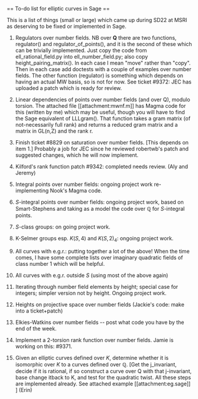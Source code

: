 == To-do list for elliptic curves in Sage ==

This is a list of things (small or large) which came up during SD22 at MSRI as deserving to be fixed or implemented in Sage.


   1.  Regulators over number fields.   NB over $\mathbf{Q}$ there are two functions, regulator() and regulator_of_points(), and it is the second of these which can be trivially implemented.  Just copy the code from ell_rational_field.py into ell_number_field.py; also copy height_pairing_matrix().  In each case I mean "move" rather than "copy".  Then in each case add doctests with a couple of examples over number fields.  The other function (regulator) is something which depends on having an actual MW basis, so is not for now.  See ticket #9372: JEC has uploaded a patch which is ready for review.

   2.  Linear dependencies of points over number fields (and over Q), modulo torsion.  The  attached file [[attachment:mwnf.m]] has Magma code for this (written by me) which may be useful, though you will have to find the Sage equivalent of LLLgram().  That  function takes a gram matrix (of not-necessarily full rank) and returns a reduced gram matrix and a matrix in GL(n,Z) and the rank r.

   3.  Finish ticket #8829 on saturation over number fields.  [This depends on item 1.]   Probably a job for JEC since he reviewed robertwb's patch and suggested changes, which he will now implement.

   4.  Kilford's rank function patch #9342:  completed needs review. (Aly and Jeremy)

   5.  Integral points over number fields: ongoing project work re-implementing Nook's Magma code.

   6.  $S$-integral points over number fields: ongoing project work, based on Smart-Stephens and taking as a model the code over $\mathbb{Q}$ for $S$-integral points.

   7.  $S$-class groups: on going project work.

   8.  K-Selmer groups esp.  $K(S,4)$ and $K(S,2)_4$: ongoing project work.

   9.  All curves with e.g.r.: putting together a lot of the above!  When the time comes, I have some complete lists over imaginary quadratic fields of class number 1 which will be helpful.

   10.  All curves with e.g.r. outside $S$ (using most of the above again)

   11.  Iterating through number field elements by height;   special case for integers;   simpler version not by height.  Ongoing project work.

   12.  Heights on projective space over number fields (Jackie's code: make into a ticket+patch)

   13.  Elkies-Watkins over number fields -- post what code you have by the end of the week.

   14.  Implement a $2$-torsion rank function over number fields.  Jamie is working on this: #9371.

   15.  Given an elliptic curves defined over $K$, determine whether it is isomorphic over $K$ to a curves defined over $\mathbb{Q}$.  [Get the j_invariant, decide if it is rational, if so construct a curve over Q with that j-invariant, base change itback to K, and test for the quadratic twist.  All these steps are implemented already.  See attached example [[attachment:eg.sage]] ]  (Erin)
